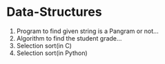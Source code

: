 # Data-Structures
1) Program to find given string is a Pangram or not...
2) Algorithm to find the student grade...
3) Selection sort(in C)
4) Selection sort(in Python)
